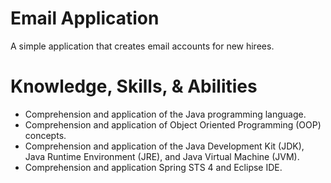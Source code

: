 # Email Application
A simple application that creates email accounts for new hirees.

# Knowledge, Skills, & Abilities
- Comprehension and application of the Java programming language.
- Comprehension and application of Object Oriented Programming (OOP) concepts.
- Comprehension and application of the Java Development Kit (JDK), Java Runtime Environment (JRE), and Java Virtual Machine (JVM).
- Comprehension and application Spring STS 4 and Eclipse IDE.
